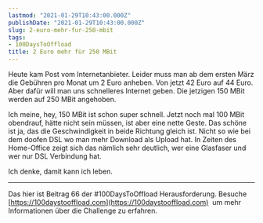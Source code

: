```yaml
---
lastmod: "2021-01-29T10:43:00.000Z"
publishDate: "2021-01-29T10:43:00.000Z"
slug: 2-euro-mehr-fur-250-mbit
tags:
- 100DaysToOffload
title: 2 Euro mehr für 250 MBit
---
```


Heute kam Post vom Internetanbieter. Leider muss man ab dem ersten März die Gebühren pro Monat um 2 Euro anheben. Von jetzt 42 Euro auf 44 Euro. Aber dafür will man uns schnelleres Internet geben. Die jetzigen 150 MBit werden auf 250 MBit angehoben. 

Ich meine, hey, 150 MBit ist schon super schnell. Jetzt noch mal 100 MBit obendrauf, hätte nicht sein müssen, ist aber eine nette Geste. Das schöne ist ja, das die Geschwindigkeit in beide Richtung gleich ist. Nicht so wie bei dem doofen DSL wo man mehr Download als Upload hat. In Zeiten des Home-Office zeigt sich das nämlich sehr deutlich, wer eine Glasfaser und wer nur DSL Verbindung hat. 

Ich denke, damit kann ich leben.

---

Das hier ist Beitrag 66 der #100DaysToOffload Herausforderung. Besuche [https://100daystooffload.com](https://100daystooffload.com)  um mehr Informationen über die Challenge zu erfahren.